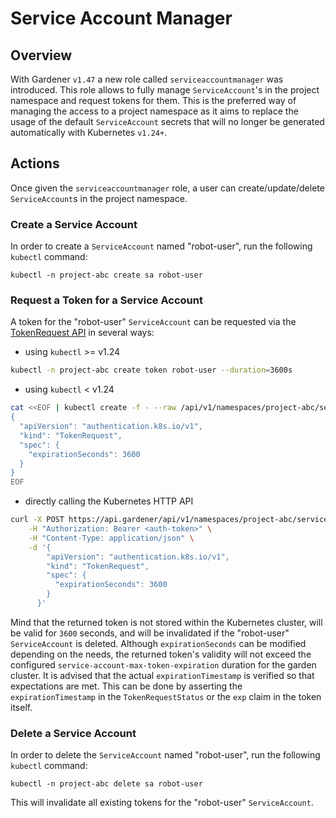 # Service Account Manager

## Overview
With Gardener `v1.47` a new role called `serviceaccountmanager` was introduced. This role allows to fully manage `ServiceAccount`'s in the project namespace and request tokens for them. This is the preferred way of managing the access to a project namespace as it aims to replace the usage of the default `ServiceAccount` secrets that will no longer be generated automatically with Kubernetes `v1.24+`.

## Actions

Once given the `serviceaccountmanager` role, a user can create/update/delete `ServiceAccount`s in the project namespace.

### Create a Service Account
 In order to create a `ServiceAccount` named "robot-user", run the following `kubectl` command:

```code
kubectl -n project-abc create sa robot-user
```

### Request a Token for a Service Account
A token for the "robot-user" `ServiceAccount` can be requested via the [TokenRequest API](https://kubernetes.io/docs/reference/kubernetes-api/authentication-resources/token-request-v1/) in several ways:

- using `kubectl` >= v1.24
```bash
kubectl -n project-abc create token robot-user --duration=3600s
```

- using `kubectl` < v1.24
```bash
cat <<EOF | kubectl create -f - --raw /api/v1/namespaces/project-abc/serviceaccounts/robot-user/token
{
  "apiVersion": "authentication.k8s.io/v1",
  "kind": "TokenRequest",
  "spec": {
    "expirationSeconds": 3600
  }
}
EOF
```

- directly calling the Kubernetes HTTP API
```bash
curl -X POST https://api.gardener/api/v1/namespaces/project-abc/serviceaccounts/robot-user/token \
    -H "Authorization: Bearer <auth-token>" \
    -H "Content-Type: application/json" \
    -d '{
        "apiVersion": "authentication.k8s.io/v1",
        "kind": "TokenRequest",
        "spec": {
          "expirationSeconds": 3600
        }
      }'
```

Mind that the returned token is not stored within the Kubernetes cluster, will be valid for `3600` seconds, and will be invalidated if the "robot-user" `ServiceAccount` is deleted. Although `expirationSeconds` can be modified depending on the needs, the returned token's validity will not exceed the configured `service-account-max-token-expiration` duration for the garden cluster. It is advised that the actual `expirationTimestamp` is verified so that expectations are met. This can be done by asserting the `expirationTimestamp` in the `TokenRequestStatus` or the `exp` claim in the token itself.

### Delete a Service Account
In order to delete the `ServiceAccount` named "robot-user", run the following `kubectl` command:

```code
kubectl -n project-abc delete sa robot-user
```

This will invalidate all existing tokens for the "robot-user" `ServiceAccount`.